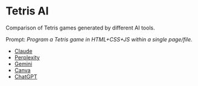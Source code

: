 # Tetris AI
Comparison of Tetris games generated by different AI tools.

Prompt: *Program a Tetris game in HTML+CSS+JS within a single page/file.*

* [Claude](tetris-claude.html)
* [Perplexity](tetris-perplexity.html)
* [Gemini](tetris-gemini.html)
* [Canva](tetris-canva.html)
* [ChatGPT](tetris-chatgpt.html)

